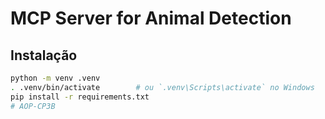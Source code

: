 # MCP Server for Animal Detection

## Instalação

```bash
python -m venv .venv
. .venv/bin/activate        # ou `.venv\Scripts\activate` no Windows
pip install -r requirements.txt
#   A O P - C P 3 B  
 